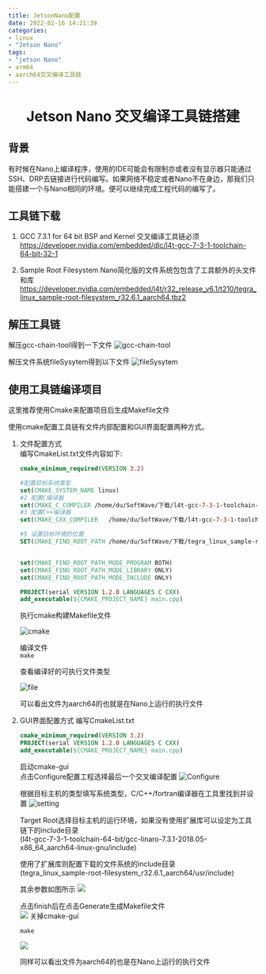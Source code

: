 ```yaml
---
title: JetsonNano配置
date: 2022-02-16 14:21:39
categories:
- linux
- "Jetson Nano"
tags: 
- "jetson Nano"
- arm64
- aarch64交叉编译工具链
---
```



<h1 align="center">Jetson Nano 交叉编译工具链搭建</h1>

## 背景
有时候在Nano上编译程序，使用的IDE可能会有限制亦或者没有显示器只能通过SSH、DRP去链接进行代码编写。如果网络不稳定或者Nano不在身边，那我们只能搭建一个与Nano相同的环境。便可以继续完成工程代码的编写了。
## 工具链下载
1. GCC 7.3.1 for 64 bit BSP and Kernel 交叉编译工具链必须
  https://developer.nvidia.com/embedded/dlc/l4t-gcc-7-3-1-toolchain-64-bit-32-1

2. Sample Root Filesystem Nano简化版的文件系统包包含了工具额外的头文件和库
   https://developer.nvidia.com/embedded/l4t/r32_release_v6.1/t210/tegra_linux_sample-root-filesystem_r32.6.1_aarch64.tbz2

## 解压工具链
解压gcc-chain-tool得到一下文件
![gcc-chain-tool](https://gitee.com/feizudefanfan/feizhufanfan_image/raw/master/blog/20220219021907.png)

解压文件系统fileSysytem得到以下文件
![fileSysytem](https://gitee.com/feizudefanfan/feizhufanfan_image/raw/master/blog/20220219015043.png)


## 使用工具链编译项目  
这里推荐使用Cmake来配置项目后生成Makefile文件

使用cmake配置工具链有文件内部配置和GUI界面配置两种方式。
1. 文件配置方式  
    编写CmakeList.txt文件内容如下:
    ```cmake
    cmake_minimum_required(VERSION 3.2)

    #配置目标系统类型
    set(CMAKE_SYSTEM_NAME linux)
    #2 配置C编译器
    set(CMAKE_C_COMPILER /home/du/SoftWave/下载/l4t-gcc-7-3-1-toolchain-64-bit/gcc-linaro-7.3.1-2018.05-x86_64_aarch64-linux-gnu/bin/aarch64-linux-gnu-gcc)
    #3 配置C++编译器
    set(CMAKE_CXX_COMPILER   /home/du/SoftWave/下载/l4t-gcc-7-3-1-toolchain-64-bit/gcc-linaro-7.3.1-2018.05-x86_64_aarch64-linux-gnu/bin/aarch64-linux-gnu-g++)

    #5 设置目标环境的位置
    SET(CMAKE_FIND_ROOT_PATH /home/du/SoftWave/下载/tegra_linux_sample-root-filesystem_r32.6.1_aarch64/usr/include)


    set(CMAKE_FIND_ROOT_PATH_MODE_PROGRAM BOTH)
    set(CMAKE_FIND_ROOT_PATH_MODE_LIBRARY ONLY)
    set(CMAKE_FIND_ROOT_PATH_MODE_INCLUDE ONLY)

    PROJECT(serial VERSION 1.2.0 LANGUAGES C CXX)
    add_executable(${CMAKE_PROJECT_NAME} main.cpp)
    ```
    执行cmake构建Makefile文件

    ![cmake](https://gitee.com/feizudefanfan/feizhufanfan_image/raw/master/blog/20220219023707.png)

    编译文件  
    `make`

    查看编译好的可执行文件类型

    ![file](https://gitee.com/feizudefanfan/feizhufanfan_image/raw/master/blog/20220219023929.png)

    可以看出文件为aarch64的也就是在Nano上运行的执行文件

2. GUI界面配置方式
    编写CmakeList.txt
    ```cmake
    cmake_minimum_required(VERSION 3.2)
    PROJECT(serial VERSION 1.2.0 LANGUAGES C CXX)
    add_executable(${CMAKE_PROJECT_NAME} main.cpp)
    ```
    启动cmake-gui  
    点击Configure配置工程选择最后一个交叉编译配置
    ![Configure](https://gitee.com/feizudefanfan/feizhufanfan_image/raw/master/blog/20220219024935.png)

    根据目标主机的类型填写系统类型，C/C++/fortran编译器在工具里找到并设置
    ![setting](https://gitee.com/feizudefanfan/feizhufanfan_image/raw/master/blog/20220219025130.png)

    
    Target Root选择目标主机的运行环境，如果没有使用扩展库可以设定为工具链下的include目录  
    (l4t-gcc-7-3-1-toolchain-64-bit/gcc-linaro-7.3.1-2018.05-x86_64_aarch64-linux-gnu/include)

    使用了扩展库则配置下载的文件系统的include目录    
    (tegra_linux_sample-root-filesystem_r32.6.1_aarch64/usr/include)

    其余参数如图所示
    ![](https://gitee.com/feizudefanfan/feizhufanfan_image/raw/master/blog/20220219030208.png)

    点击finish后在点击Generate生成Makefile文件  
    ![](https://gitee.com/feizudefanfan/feizhufanfan_image/raw/master/blog/20220219030427.png)
    关掉cmake-gui

    `make`
    
    ![](https://gitee.com/feizudefanfan/feizhufanfan_image/raw/master/blog/20220219030617.png)

    同样可以看出文件为aarch64的也是在Nano上运行的执行文件
